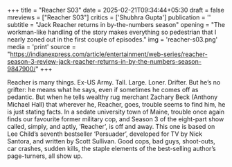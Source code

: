 +++
title = "Reacher S03"
date = 2025-02-21T09:34:44+05:30
draft = false
mreviews = ["Reacher S03"]
critics = ['Shubhra Gupta']
publication = ''
subtitle = "Jack Reacher returns in by-the-numbers season"
opening = "The workman-like handling of the story makes everything so pedestrian that I nearly zoned out in the first couple of episodes."
img = 'reacher-s03.png'
media = 'print'
source = "https://indianexpress.com/article/entertainment/web-series/reacher-season-3-review-jack-reacher-returns-in-by-the-numbers-season-9847900/"
+++

Reacher is many things. Ex-US Army. Tall. Large. Loner. Drifter. But he’s no grifter: he means what he says, even if sometimes he comes off as pedantic. But when he tells wealthy rug merchant Zachary Beck (Anthony Michael Hall) that wherever he, Reacher, goes, trouble seems to find him, he is just stating facts. In a sedate university town of Maine, trouble once again finds our favourite former military cop, and Season 3 of the eight-part show called, simply, and aptly, ‘Reacher’, is off and away. This one is based on Lee Child’s seventh bestseller ‘Persuader’, developed for TV by Nick Santora, and written by Scott Sullivan. Good cops, bad guys, shoot-outs, car crashes, sudden kills, the staple elements of the best-selling author’s page-turners, all show up.
